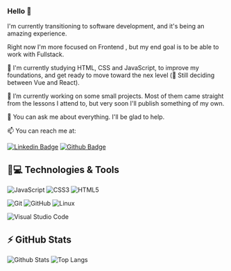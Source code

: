 ### Hello 👋

I'm currently transitioning to software development, and it's being an amazing experience. 

Right now I'm more focused on Frontend , but my end goal is to be able to work with Fullstack. 

🌱 I'm currently studying HTML, CSS and JavaScript, to improve my foundations, and get ready to move toward the nex level (🤔 Still deciding between Vue and React).

🔭 I’m currently working on some small projects. Most of them came straight from the lessons I attend to, but very soon I'll publish something of my own.

💬 You can ask me about everything. I'll be glad to help.

📫 You can reach me at: 
  
   [![Linkedin Badge](https://img.shields.io/badge/-LinkedIn-blue?style=flat-square&logo=Linkedin&logoColor=white&link=https://www.linkedin.com/in/estevaojoelsonjr/)](https://www.linkedin.com/in/estevaojoelsonjr/)
   [![Github Badge](https://img.shields.io/badge/-Github-000?style=flat-square&logo=Github&logoColor=white&link=https://github.com/joelsonejr)](https://github.com/joelsonejr/)
  
## 🚀💻 Technologies & Tools

![JavaScript](https://img.shields.io/badge/-JavaScript-black?style=flat-square&logo=javascript)
![CSS3](https://img.shields.io/badge/-CSS3-1572B6?style=flat-square&logo=css3)
![HTML5](https://img.shields.io/badge/-HTML5-E34F26?style=flat-square&logo=html5&logoColor=white)

![Git](https://img.shields.io/badge/-Git-black?style=flat-square&logo=git)
![GitHub](https://img.shields.io/badge/-GitHub-181717?style=flat-square&logo=github)
![Linux](https://img.shields.io/badge/Linux-FCC624?style=for-the-badge&logo=linux&logoColor=black)

![Visual Studio Code](https://img.shields.io/badge/Visual_Studio_Code-0078D4?style=for-the-badge&logo=visual%20studio%20code&logoColor=white)

## ⚡ GitHub Stats

![Github Stats](https://github-readme-stats.vercel.app/api?username=joelsonejr&show_icons=true&count_private=true&show_icons=true&&theme=dracula&include_all_commits=true)
![Top Langs](https://github-readme-stats.vercel.app/api/top-langs/?username=joelsonejr&hide=TeX&layout=compact)

  
  

<!--
**joelsonejr/joelsonejr** is a ✨ _special_ ✨ repository because its `README.md` (this file) appears on your GitHub profile.

I'm currently transitioning into the software development area, and it's being an amazing experience. 

Right now I'm more focused on Frontend development, but my end goal it to work with Fullstack development. 

🌱 I'm currently stuldying HTML, CSS and JavaScript, to improve my foundations, and get ready to go toward the nex level (🤔 Still deciding between Vue and React).

🔭 I’m currently working on some small projects. Most of them came straight from my lessons. But very soon I'll publish something of my own.

💬 You can ask me about everithing. I'll be glad to help.

📫 You can reach me at: 
  [Linkedin Badge](https://img.shields.io/badge/-LinkedIn-blue?style=flat-square&logo=Linkedin&logoColor=white&link=https://www.linkedin.com/in/estevaojoelsonjr/)
  
  
  molde:
  [![Linkedin Badge](https://img.shields.io/badge/-LinkedIn-blue?style=flat-square&logo=Linkedin&logoColor=white&link=https://www.linkedin.com/in/isadora-rodrigues-stangarlin-48402b141/)](https://www.linkedin.com/in/isadora-rodrigues-stangarlin-48402b141/)
  

Here are some ideas to get you started:

- 🔭 I’m currently working on ...
- 🌱 I’m currently learning ...
- 👯 I’m looking to collaborate on ...
- 🤔 I’m looking for help with ...
- 💬 Ask me about ...
- 📫 How to reach me: ...
- 😄 Pronouns: ...
- ⚡ Fun fact: ...
-->
